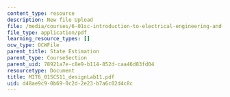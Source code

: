 ```yaml
---
content_type: resource
description: New file Upload
file: /media/courses/6-01sc-introduction-to-electrical-engineering-and-computer-science-i-spring-2011/d48ae9c90b690c2d2e23b7a6c02d4c8c_MIT6_01SCS11_designLab11.pdf
file_type: application/pdf
learning_resource_types: []
ocw_type: OCWFile
parent_title: State Estimation
parent_type: CourseSection
parent_uid: 78921a7e-c8e9-b114-852d-caa46d83fd04
resourcetype: Document
title: MIT6_01SCS11_designLab11.pdf
uid: d48ae9c9-0b69-0c2d-2e23-b7a6c02d4c8c
---
```

